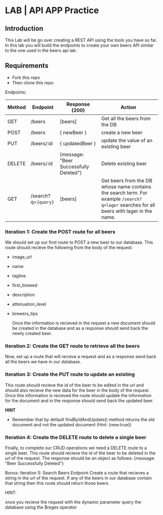 # LAB | API APP Practice

## Introduction

This Lab will be go over creating a REST API using the tools you have so far. In this lab you will build the endpoints to create your own beers API similar to the one used in the beers api lab.

## Requirements

- Fork this repo
- Then clone this repo

Endpoints:

| Method | Endpoint            | Response (200)                         | Action                                                                                                                                  |
| ------ | ------------------- | -------------------------------------- | --------------------------------------------------------------------------------------------------------------------------------------- |
| GET    | /beers              | [beers]                                | Get all the beers from the DB                                                                                                           |
| POST   | /beers              | { newBeer }                            | create a new beer                                                                                                                       |
| PUT    | /beers/:id          | { updatedBeer }                        | update the value of an existing beer                                                                                                    |
| DELETE | /beers/:id          | {message: "Beer Successfully Deleted"} | Delete existing beer                                                                                                                    |
| GET    | /search?q=`{query}` | [beers]                                | Get beers from the DB whose name contains the search term. For example `/search?q=lager` searches for all beers with lager in the name. |

### Iteration 1: Create the POST route for all beers

We should set up our first route to POST a new beer to our database. This route should recieve the following from the body of the request:

- image_url
- name
- tagline
- first_brewed
- description
- attenuation_level
- brewers_tips

  Once the information is recieved in the request a new document should be created in the database and as a response should send back the newly created beer.

### Iteration 2: Create the GET route to retrieve all the beers

Now, set up a route that will recieve a request and as a response send back all the beers we have in our database.

### Iteration 3: Create the PUT route to update an existing

This route should recieve the id of the beer to be edited in the url and should also recieve the new data for the beer in the body of the request.
Once this information is recieved the route should update the information for the document and in the response should send back the updated beer.

**HINT**

- Remember that by default findByIdAndUpdate() method returns the old document and not the updated document (Hint: {new:true})

### Iteration 4: Create the DELETE route to delete a single beer

Finally, to complete our CRUD operations we need a DELETE route to a single beer. This route should recieve the id of the beer to be deleted in the url of the request. The response should be an object as follows: {message: "Beer Successfully Deleted"}

Bonus: Iteration 5: Search Beers Endpoint
Create a route that recieves a string in the url of the request. If any of the beers in our database contain that string then this route should return those beers.

HINT:

once you recieve the request with the dynamic parameter query the database using the $regex operator
